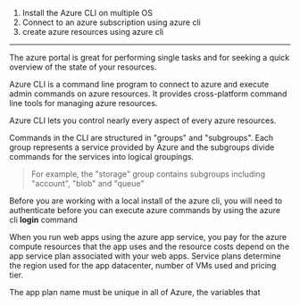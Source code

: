 
1. Install the Azure CLI on multiple OS
2. Connect to an azure subscription using azure cli
3. create azure resources using azure cli


---

The azure portal is great for performing single tasks and for seeking a quick overview of the state of your resources.


Azure CLI is a command line program to connect to azure and execute admin commands on azure resources. It provides cross-platform command line tools for managing azure resources.

Azure CLI lets you control nearly every aspect of every azure resources.

Commands in the CLI are structured in "groups" and "subgroups". Each group represents a service provided by Azure and the subgroups divide commands for the services into logical groupings. 
>For example, the "storage" group contains subgroups including "account", "blob" and "queue"


Before you are working with a local install of the azure cli, you will need to authenticate before you can execute azure commands by using the azure cli __login__ command

When you run web apps using the azure app service, you pay for the azure compute resources that the app uses and the resource costs depend on the app service plan associated with your web apps. Service plans determine the region used for the app datacenter, number of VMs used and pricing tier.

The app plan name must be unique in all of Azure, the variables that 